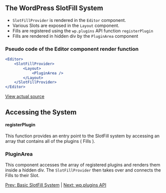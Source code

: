 ## The WordPress SlotFill System

-   `SlotFillProvider` is rendered in the `Editor` component.
-   Various Slots are exposed in the `Layout` component.
-   Fills are registered using the `wp.plugins` API function `registerPlugin`
-   Fills are rendered in hidden div by the `PluginArea` component

### Pseudo code of the Editor component render function

```jsx
<Editor>
	<SlotFillProvider>
		<Layout>
			<PluginArea />
		</Layout>
	</SlotFillProvider>
</Editor>
```

[View actual source](https://github.com/WordPress/gutenberg/blob/trunk/packages/edit-post/src/editor.js)

## Accessing the System

#### registerPlugin

This function provides an entry point to the SlotFill system by accessing an array that contains all of the plugins ( Fills ).

### PluginArea

This component accesses the array of registered plugins and renders them inside a hidden div. The `SlotFillProvider` then takes over and connects the Fills to their Slot.

[Prev: Basic SlotFill System](./README.md) | [Next: wp.plugins API](./wp-plugins-api.md)
